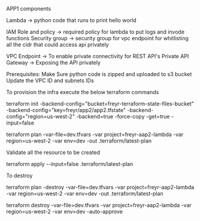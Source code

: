 APP1 components

Lambda -> python code that runs to print hello world


IAM Role and policy -> required policy for lambda to put logs and invode functions
Security group -> security group for vpc endpoint for whitlisting all the cidr that could access api privately

VPC Endpoint -> To enable private connectivity for REST API's
Private API Gateway -> Exposing the API privately


Prerequisites: 
Make Sure python code is zipped and uploaded to s3 bucket
Update the VPC ID and subnets IDs

To provision the infra execute the below terraform commands

terraform init -backend-config="bucket=freyr-terraform-state-files-bucket" -backend-config="key=freyr/app2/app2.tfstate" -backend-config="region=us-west-2" -backend=true -force-copy -get=true -input=false


terraform plan -var-file=dev.tfvars -var project=freyr-aap2-lambda -var region=us-west-2 -var env=dev -out .terraform/latest-plan

Validate all the resource to be created

terraform apply --input=false .terraform/latest-plan


To destroy

terraform plan -destroy -var-file=dev.tfvars -var project=freyr-aap2-lambda -var region=us-west-2 -var env=dev -out .terraform/latest-plan

terraform destroy -var-file=dev.tfvars -var project=freyr-aap2-lambda -var region=us-west-2 -var env=dev -auto-approve